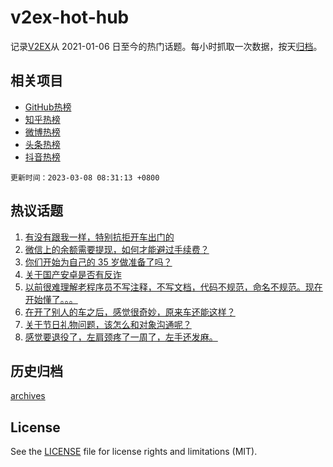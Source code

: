 # v2ex-hot-hub

 记录[V2EX](https://www.v2ex.com/)从 2021-01-06 日至今的热门话题。每小时抓取一次数据，按天[归档](archives)。
 
 ## 相关项目

- [GitHub热榜](https://github.com/it985/github-hot-hub)
- [知乎热榜](https://github.com/it985/zhihu-hot-hub)
- [微博热榜](https://github.com/it985/weibo-hot-hub)
- [头条热榜](https://github.com/it985/toutiao-hot-hub)
- [抖音热榜](https://github.com/it985/douyin-hot-hub)


 `更新时间：2023-03-08 08:31:13 +0800`

## 热议话题

1. [有没有跟我一样，特别抗拒开车出门的](https://www.v2ex.com/t/921838)
1. [微信上的余额需要提现，如何才能避过手续费？](https://www.v2ex.com/t/921804)
1. [你们开始为自己的 35 岁做准备了吗？](https://www.v2ex.com/t/921827)
1. [关于国产安卓是否有反诈](https://www.v2ex.com/t/921868)
1. [以前很难理解老程序员不写注释，不写文档，代码不规范，命名不规范。现在开始懂了。。。](https://www.v2ex.com/t/921889)
1. [在开了别人的车之后，感觉很奇妙，原来车还能这样？](https://www.v2ex.com/t/921847)
1. [关于节日礼物问题，该怎么和对象沟通呢？](https://www.v2ex.com/t/921876)
1. [感觉要退役了，左肩颈疼了一周了，左手还发麻。](https://www.v2ex.com/t/921814)

## 历史归档

[archives](archives)

## License

See the [LICENSE](LICENSE) file for license rights and limitations (MIT).

